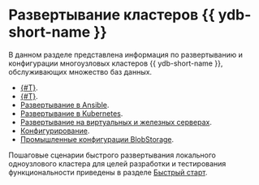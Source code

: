 # Развертывание кластеров {{ ydb-short-name }}

В данном разделе представлена информация по развертыванию и конфигурации многоузловых кластеров {{ ydb-short-name }}, обслуживающих множество баз данных.

* [{#T}](../../devops/system-requirements.md).
* [{#T}](../../concepts/topology.md).
* [Развертывание в Ansible](../../devops/ansible/index.md).
* [Развертывание в Kubernetes](../../devops/kubernetes/index.md).
* [Развертывание на виртуальных и железных серверах](../manual/deploy-ydb-on-premises.md).
* [Конфигурирование](../configuration/config.md).
* [Промышленные конфигурации BlobStorage](../../administration/production-storage-config.md).

Пошаговые сценарии быстрого развертывания локального одноузлового кластера для целей разработки и тестирования функциональности приведены в разделе [Быстрый старт](../../quickstart.md).
